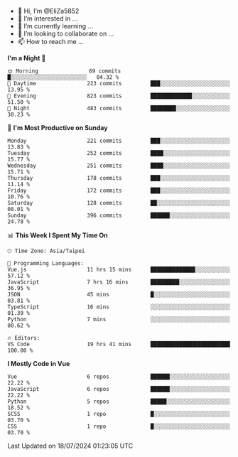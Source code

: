 - 👋 Hi, I’m @EliZa5852
- 👀 I’m interested in ...
- 🌱 I’m currently learning ...
- 💞️ I’m looking to collaborate on ...
- 📫 How to reach me ...

<!--START_SECTION:waka-->
**I'm a Night 🦉** 

```text
🌞 Morning                69 commits          █░░░░░░░░░░░░░░░░░░░░░░░░   04.32 % 
🌆 Daytime                223 commits         ███░░░░░░░░░░░░░░░░░░░░░░   13.95 % 
🌃 Evening                823 commits         █████████████░░░░░░░░░░░░   51.50 % 
🌙 Night                  483 commits         ████████░░░░░░░░░░░░░░░░░   30.23 % 
```
📅 **I'm Most Productive on Sunday** 

```text
Monday                   221 commits         ███░░░░░░░░░░░░░░░░░░░░░░   13.83 % 
Tuesday                  252 commits         ████░░░░░░░░░░░░░░░░░░░░░   15.77 % 
Wednesday                251 commits         ████░░░░░░░░░░░░░░░░░░░░░   15.71 % 
Thursday                 178 commits         ███░░░░░░░░░░░░░░░░░░░░░░   11.14 % 
Friday                   172 commits         ███░░░░░░░░░░░░░░░░░░░░░░   10.76 % 
Saturday                 128 commits         ██░░░░░░░░░░░░░░░░░░░░░░░   08.01 % 
Sunday                   396 commits         ██████░░░░░░░░░░░░░░░░░░░   24.78 % 
```


📊 **This Week I Spent My Time On** 

```text
🕑︎ Time Zone: Asia/Taipei

💬 Programming Languages: 
Vue.js                   11 hrs 15 mins      ██████████████░░░░░░░░░░░   57.12 % 
JavaScript               7 hrs 16 mins       █████████░░░░░░░░░░░░░░░░   36.95 % 
JSON                     45 mins             █░░░░░░░░░░░░░░░░░░░░░░░░   03.81 % 
TypeScript               16 mins             ░░░░░░░░░░░░░░░░░░░░░░░░░   01.39 % 
Python                   7 mins              ░░░░░░░░░░░░░░░░░░░░░░░░░   00.62 % 

🔥 Editors: 
VS Code                  19 hrs 41 mins      █████████████████████████   100.00 % 
```

**I Mostly Code in Vue** 

```text
Vue                      6 repos             ██████░░░░░░░░░░░░░░░░░░░   22.22 % 
JavaScript               6 repos             ██████░░░░░░░░░░░░░░░░░░░   22.22 % 
Python                   5 repos             █████░░░░░░░░░░░░░░░░░░░░   18.52 % 
SCSS                     1 repo              █░░░░░░░░░░░░░░░░░░░░░░░░   03.70 % 
CSS                      1 repo              █░░░░░░░░░░░░░░░░░░░░░░░░   03.70 % 
```




 Last Updated on 18/07/2024 01:23:05 UTC
<!--END_SECTION:waka-->
